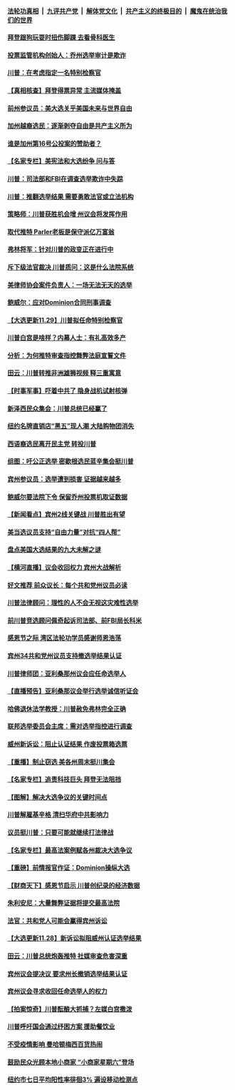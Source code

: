 

####  [法轮功真相](../../../../basic/blob/master/README.md?t=11300802) &nbsp;|&nbsp; [九评共产党](../../../../9ping.md/blob/master/README.md?t=11300802) &nbsp;|&nbsp; [解体党文化](../../../../jtdwh.md/blob/master/README.md?t=11300802)  &nbsp;|&nbsp; [共产主义的终极目的](../../../../gczydzjmd.md/blob/master/README.md?t=11300802) &nbsp;|&nbsp; [魔鬼在统治我们的世界](../../../../mgztzwmdsj.md/blob/master/README.md?t=11300802) 

#### [拜登跟狗玩耍时扭伤脚踝 去看骨科医生](../pages/nsc412/n12583808.md?t=11300802) 

#### [投票监管机构创始人：乔州选举审计是欺诈](../pages/nsc412/n12583424.md?t=11300802) 

#### [川普：在考虑指定一名特别检察官](../pages/nsc412/n12583789.md?t=11300802) 

#### [【真相核查】拜登得票异常 主流媒体掩盖](../pages/nsc412/n12582766.md?t=11300802) 

#### [前州参议员：美大选关乎美国未来与世界自由](../pages/nsc412/n12583729.md?t=11300802) 

#### [加州越裔选民：逐渐剥夺自由是共产主义所为](../pages/nsc412/n12583738.md?t=11300802) 

#### [谁是加州第16号公投案的赞助者？](../pages/nsc412/n12583389.md?t=11300802) 

#### [【名家专栏】美宪法和大选纷争 问与答](../pages/nsc412/n12583251.md?t=11300802) 

#### [川普：司法部和FBI在调查选举欺诈中失踪](../pages/nsc412/n12583647.md?t=11300802) 

#### [川普：推翻选举结果 需要勇敢法官或立法机构](../pages/nsc412/n12583655.md?t=11300802) 

#### [策略师：川普获胜机会增 州议会将发挥作用](../pages/nsc412/n12583572.md?t=11300802) 

#### [取代推特 Parler老板是保守派亿万富翁](../pages/nsc412/n12580971.md?t=11300802) 

#### [弗林将军：针对川普的政变正在进行中](../pages/nsc412/n12583562.md?t=11300802) 

#### [斥下级法官裁决 川普质问：这是什么法院系统](../pages/nsc412/n12583520.md?t=11300802) 

#### [美律师协会案件负责人：一场无法无天的选举](../pages/nsc412/n12583328.md?t=11300802) 

#### [鲍威尔：应对Dominion合同刑事调查](../pages/nsc412/n12583322.md?t=11300802) 

#### [【大选更新11.29】川普拟任命特别检察官](../pages/nsc412/n12582938.md?t=11300802) 

#### [川普白宫是啥样？内幕人士：有礼高效多产](../pages/nsc412/n12572588.md?t=11300802) 

#### [分析：为何推特审查指控舞弊法庭宣誓文件](../pages/nsc412/n12559311.md?t=11300802) 

#### [田云：川普转推非洲雄狮视频 释三重寓意](../pages/nsc412/n12582609.md?t=11300802) 

#### [【时事军事】吓着中共了 隐身战机试射核弹](../pages/nsc412/n12581874.md?t=11300802) 

#### [新泽西民众集会：川普总统已经赢了](../pages/nsc412/n12582408.md?t=11300802) 

#### [纽约名牌直销店“黑五”现人潮 大陆购物团消失](../pages/nsc412/n12581230.md?t=11300802) 

#### [西语裔选民离开民主党 转投川普](../pages/nsc412/n12580974.md?t=11300802) 

#### [组图：吁公正选举 密歇根选民蓝辛集会挺川普](../pages/nsc412/n12582480.md?t=11300802) 

#### [宾州参议员：选举遭到损害 证据越来越多](../pages/nsc412/n12582413.md?t=11300802) 

#### [鲍威尔要法院下令 保留乔州投票机取证数据](../pages/nsc412/n12582364.md?t=11300802) 

#### [【新闻看点】宾州2线关键战 川普胜出有望](../pages/nsc412/n12582264.md?t=11300802) 

#### [美当选议员支持“自由力量”对抗“四人帮”](../pages/nsc412/n12582194.md?t=11300802) 

#### [盘点美国大选结果的九大未解之谜](../pages/nsc412/n12582265.md?t=11300802) 

#### [【横河直播】议会收回权力 宾州大战解析](../pages/nsc412/n12582336.md?t=11300802) 

#### [好文推荐 前众议长：每个共和党州议员必读](../pages/nsc412/n12582109.md?t=11300802) 

#### [川普法律顾问：理性的人不会无视这灾难性选举](../pages/nsc412/n12582162.md?t=11300802) 

#### [前川普竞选顾问佩奇起诉司法部、前FBI局长科米](../pages/nsc412/n12582182.md?t=11300802) 

#### [感恩节之际 湾区法轮功学员感谢师恩浩荡](../pages/nsc412/n12573464.md?t=11300802) 

#### [宾州34共和党州议员支持撤选举结果认证](../pages/nsc412/n12582050.md?t=11300802) 

#### [川普律师团：亚利桑那州议会应任命选举人](../pages/nsc412/n12581979.md?t=11300802) 

#### [【直播预告】亚利桑那议会举行选举诚信听证会](../pages/nsc412/n12582063.md?t=11300802) 

#### [哈佛退休法学教授：川普赦免弗林完全正确](../pages/nsc412/n12582003.md?t=11300802) 

#### [联邦选举委员会主席：需对选举指控进行调查](../pages/nsc412/n12582030.md?t=11300802) 

#### [威州新诉讼：阻止认证结果 作废投票箱选票](../pages/nsc412/n12582004.md?t=11300802) 

#### [【重播】制止窃选 美各州周末挺川集会](../pages/nsc412/n12577815.md?t=11300802) 

#### [【名家专栏】追责科技巨头 拜登无法阻挡](../pages/nsc412/n12580671.md?t=11300802) 

#### [【图解】解决大选争议的关键时间点](../pages/nsc412/n12581950.md?t=11300802) 

#### [川普解雇基辛格 清扫华府中共影响力](../pages/nsc412/n12581958.md?t=11300802) 

#### [议员挺川普：只要可能就继续打法律战](../pages/nsc412/n12581857.md?t=11300802) 

#### [【名家专栏】最高法案例赋各州裁决大选争议](../pages/nsc412/n12581647.md?t=11300802) 

#### [【重磅】前情报官作证：Dominion操纵大选](../pages/nsc412/n12581318.md?t=11300802) 

#### [【财商天下】感恩节启示 川普创纪录的经济数据](../pages/nsc412/n12581710.md?t=11300802) 

#### [朱利安尼：大量舞弊证据将提交最高法院](../pages/nsc412/n12581686.md?t=11300802) 

#### [法官：共和党人可能会赢得宾州诉讼](../pages/nsc412/n12581577.md?t=11300802) 

#### [【大选更新11.28】新诉讼拟阻威州认证选举结果](../pages/nsc412/n12581514.md?t=11300802) 

#### [田云：川普总统炮轰推特 社媒审查危害深重](../pages/nsc412/n12580705.md?t=11300802) 

#### [宾州议会提决议 要求州长撤销选举结果认证](../pages/nsc412/n12581410.md?t=11300802) 

#### [宾州议会寻求收回任命选举人的权力](../pages/nsc412/n12581316.md?t=11300802) 

#### [【拍案惊奇】川普酝酿大抓捕？左媒白宫撒泼](../pages/nsc412/n12581019.md?t=11300802) 

#### [川普呼吁国会通过纾困方案 援助餐饮业](../pages/nsc412/n12581152.md?t=11300802) 

#### [不受疫情影响 曼哈顿梅西百货热闹](../pages/nsc412/n12581164.md?t=11300802) 

#### [鼓励民众光顾本地小商家 “小商家星期六”登场](../pages/nsc412/n12581109.md?t=11300802) 

#### [纽约市七日平均阳性率徘徊3% 遍设移动检测点](../pages/nsc412/n12580563.md?t=11300802) 

